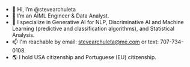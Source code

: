- 👋 Hi, I’m @stevearchuleta
- 👀 I’m an AIML Engineer & Data Analyst.
- 💞️ I specialize in Generative AI for NLP, Discriminative AI and Machine Learning (predictive and classification algorithms), and Statistical Analysis.
- 📫 I'm reachable by email: stevearchuleta@me.com or text: 707-734-0108.
- 🌎 I hold USA citizenship and Portuguese (EU) citizenship.


<!---
stevearchuleta/stevearchuleta is a ✨ special ✨ repository because its `README.md` (this file) appears on your GitHub profile.
You can click the Preview link to take a look at your changes.
--->
